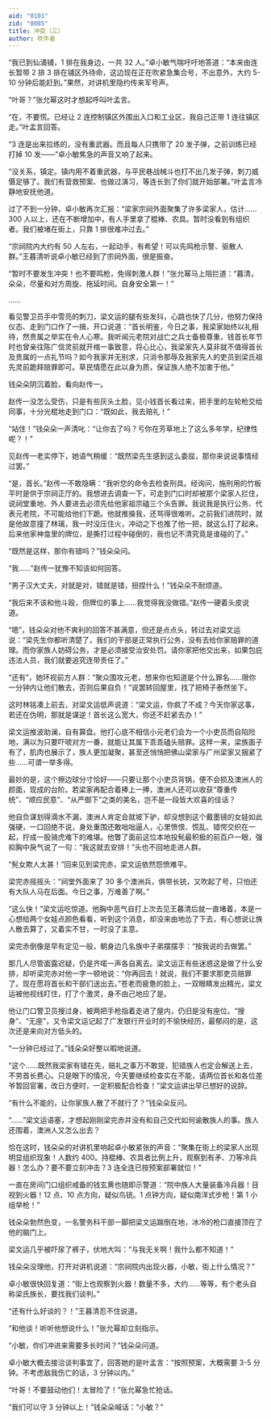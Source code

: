 ```yaml
---
aid: "0101"
zid: "0085"
title: 冲突（三）
author: 吹牛者
---
```


“我已到仙涌铺，1 排在我身边，一共 32 人。”卓小敏气喘吁吁地答道：“本来由连长暂带 2 排 3 排在铺区外待命，这边现在正在吹紧急集合号，不出意外，大约 5-10 分钟后能赶到。”果然，对讲机里隐约传来军号声。



“叶哥？”张允幂这时才想起呼叫叶孟言。



“在，不要慌。已经让 2 连控制镇区外围出入口和工业区，我自己正带 1 连往镇区走。”叶孟言回答。



“3 连是出来拉练的，没有重武器。而且每人只携带了 20 发子弹，之前训练已经打掉 10 发——”卓小敏焦急的声音又响了起来。



“没关系，镇定。镇内用不着重武器，与平民巷战械斗也打不出几发子弹，刺刀威慑足够了。我们有营救预案、也做过演习，等连长到了你们就开始部署。”叶孟言冷静地安抚他道。



过了不到一分钟，卓小敏再次汇报：“梁家宗祠外面聚集了许多梁家人，估计……300 人以上，还在不断增加中，有人手里拿了棍棒、农具。暂时没看到有组织者。我们被堵在街上，只靠 1 排很难冲过去。”



“宗祠院内大约有 50 人左右，一起动手，有希望！可以先鸣枪示警、驱散人群。”王暮清听说卓小敏已经到了宗祠外面，很是振奋。



“暂时不要发生冲突！也不要鸣枪，免得刺激人群！”张允幂马上阻拦道：“暮清，朵朵，尽量和对方周旋、拖延时间。自身安全第一！”



……



看见警卫员手中雪亮的刺刀，梁文运的腿有些发抖，心跳也快了几分，他努力保持仪态、走到门口作了一揖，开口说道：“首长明鉴，今日之事，我梁家始终以礼相待，然贵属之举实在令人心寒。我听闻元老院对战亡之兵士备极尊重，钱首长年节时也曾亲往陈广信灵前就开棺一事致意，将心比心，我梁家先人莫非就不值得首长及贵属的一点礼节吗？如今我家并无别求，只消令那辱及我家先人的吏员到梁氏祖先灵前跪拜赔罪即可。草民情愿在此以身为质，保证族人绝不加害于他。”



钱朵朵阴沉着脸，看向赵传一。



赵传一没怎么受伤，只是有些灰头土脸，见小钱首长看过来，把手里的左轮枪交给同事，十分光棍地走到门口：“既如此，我去赔礼！”



“站住！”钱朵朵一声清叱：“让你去了吗？亏你在芳草地上了这么多年学，纪律性呢？！”



见赵传一老实停下，她语气稍缓：“既然梁先生感到这么委屈，那你来说说事情经过罢。”



“是，首长。”赵传一不敢隐瞒：“我听您的命令去检查刑具。经询问，施刑用的竹板平时是供于宗祠正厅的。我想进去调查一下，可走到门口时却被那个梁家人拦住，说祠堂重地、外人要进去必须先给他家祖宗磕三个头告罪。我说我是执行公务、代表元老院，不可能给他们下跪。他就推搡我，还骂得很难听。之前我们进院时，就是他故意撞了林璃，我一时没压住火，冲动之下也推了他一把，就这么打了起来。后来他家神龛里的牌位，是撕打过程中碰倒的，我也记不清究竟是谁碰的了。”



“既然是这样，那你有错吗？”钱朵朵问。



“我……”赵传一犹豫不知该如何回答。



“男子汉大丈夫，对就是对，错就是错，扭捏什么！”钱朵朵不耐烦道。



“我后来不该和他斗殴，但牌位的事上……我觉得我没做错。”赵传一硬着头皮说道。



“嗯”，钱朵朵对他不爽利的回答不甚满意，但还是点点头，转过去对梁文运说：“梁先生你都听清楚了，我们的干部是正常执行公务，没有去给你家赔罪的道理。而你家族人妨碍公务，才是必须接受治安处罚。请你家把他交出来，如果包庇违法人员，我们就要追究连带责任了。”



“还有”，她环视前方人群：“聚众围攻元老，想来你也知道是个什么罪名……限你一分钟内让他们散去，否则后果自负！”说罢转回屋里，找了把椅子泰然坐下。



这时林铭凑上前去，对梁文运低声说道：“梁文运，你疯了不成？今天你家这事，若还在伪明，那就是谋逆！首长这么宽大，你还不赶紧去办！”



梁文运推波助澜，自有算盘。他打心底不相信小元老们会为一个小吏员而自陷险地，满以为只要吓唬对方一番，就能让其属下乖乖磕头赔罪。这样一来，梁族面子有了，肌肉也展示了，族人更加凝聚，甚至还悄悄把佛山梁家与广州梁家又捆紧了些……可谓一举多得。



最妙的是，这个擦边球分寸恰好——只要让那个小吏员背锅，便不会损及澳洲人的颜面，现成的台阶。若梁家再配合着捧上一捧，澳洲人还可以收获“尊重传统”、“顺应民意”、“从严御下”之类的美名，岂不是一段皆大欢喜的佳话？



他自负谋划得滴水不漏，澳洲人肯定会就坡下驴，却没想到这个戴墨镜的女娃如此强硬，一口回绝不说，身处重围还敢咄咄逼人，心里愤恨、慌乱、错愕交织在一起，拧成一股骑虎难下的难堪。他瞥了面前这位本地投髡最积极的前百户一眼，强抑胸中戾气说了一句：“我这就去安排！”头也不回地走进人群。



“髡女欺人太甚！”回来见到梁完赤，梁文运依然怨愤难平。



梁完赤摇摇头：“祠堂外面来了 30 多个澳洲兵，俱带长铳，又吹起了号，只怕还有大队人马在后面。今日之事，万难善了啊。”



“这么快！”梁文运吃惊道。他胸中恶气自打上次去见王暮清后就一直堵着，本是一心想给两个女娃点颜色看看，听到这个消息，却没来由地怂了下去，有心想说让族人散去算了，又着实不甘，一时没了主意。



梁完赤倒像是早有定见一般，朝身边几名族中子弟摆摆手：“按我说的去做罢。”



那几人尽管面露迟疑，仍是齐喏一声各自离去。梁文运正有些迷惑这是做了什么安排，却听梁完赤对他一字一顿地说：“你再回去！就说，我们不要求那吏员赔罪了。现在愿将首长和干部们送出去。”苍老而疲惫的脸上，一双眼睛发出精光，梁文运被他视线盯住，打了个激灵，身不由己地应了是。



他让门口警卫员搜过身，被两把手枪指着走进了屋内，仍旧是没有座位。“搜身”、“无座”，又令梁文运记起了广发银行开业时的不愉快经历，最郁闷的是，这次还是来向对方低头的。



“一分钟已经过了。”钱朵朵好整以暇地说道。



“这个……既然我梁家有错在先，赔礼之事万不敢提，犯错族人也定会解送上去，不劳首长费心。只是眼下的情况，今天要继续检查实在不能，请两位首长和各位差爷暂回官署，改日方便时，一定积极配合检查！”梁文运讲出早已想好的说辞。



“有什么不能的，让你家族人散了不就行了？”钱朵朵反问。



“……”梁文运语塞，才想起刚刚梁完赤并没有和自己交代如何谕散族人的事。族人还围着，澳洲人又怎么出去？



恰在这时，钱朵朵的对讲机里响起卓小敏紧张的声音：“聚集在街上的梁家人出现明显组织现象！人数约 400。持棍棒、农具者比例上升，观察到有矛、刀等冷兵器！怎么办？要不要立刻冲击？3 连全连已按预案部署就位！”



一直在房间门口组织戒备的钱玄黄也随即示警道：“院中族人大量装备冷兵器！目视到火器！12 点、10 点方向，疑似鸟铳。1 点钟方向，疑似南洋式步枪！第 1 小组举枪！”



钱朵朵勃然色变，一名警务科干部一脚把梁文运踹倒在地，冰冷的枪口直接顶在了他的脑门上。



梁文运几乎被吓尿了裤子，伏地大叫：“与我无关啊！我什么都不知道！”

钱朵朵没理他，打开对讲机说道：“宗祠院内出现火器，小敏，街上什么情况？”



卓小敏很快回复道：“街上也观察到火器！数量不多，大约……等等，有个老头自称梁氏族长，要找我们谈判。”



“还有什么好谈的？！”王暮清忍不住说道。



“和他谈！听听他想说什么！”张允幂却立刻指示。



“小敏，你们冲进来需要多长时间？”钱朵朵问道。

卓小敏大概去接洽谈判事宜了，回答她的是叶孟言：“按照预案，大概需要 3-5 分钟。不考虑敌我伤亡的话，3 分钟以内。”



“叶哥！不要鼓动他们！太冒险了！”张允幂急忙抢话。



“我们可以守 3 分钟以上！”钱朵朵喊话：“小敏？”


